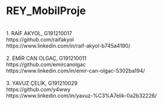 # REY_MobilProje
<br/>
1.	RAİF AKYOL, G191210017
<br/> 
https://github.com/raifakyol
<br/> 
https://www.linkedin.com/in/raif-akyol-b745a4190/
<br/> <br/> 
2.	EMİR CAN OLGAÇ, G191210011
<br/> 
https://github.com/emircanolgac
<br/> 
https://www.linkedin.com/in/emir-can-olgac-5302ba194/
<br/> <br/> 
3.	YAVUZ ÇELİK, G191210029
<br/> 
https://github.com/y4wwy
<br/> 
https://www.linkedin.com/in/yavuz-%C3%A7elik-0a2b32226/
